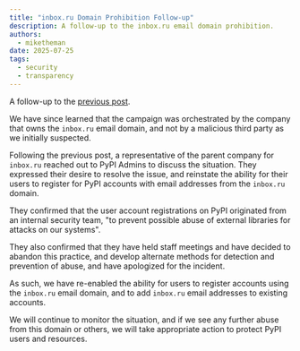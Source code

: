 ```yaml
---
title: "inbox.ru Domain Prohibition Follow-up"
description: A follow-up to the inbox.ru email domain prohibition.
authors:
  - miketheman
date: 2025-07-25
tags:
  - security
  - transparency
---
```


A follow-up to the [previous post](./2025-06-15-prohibiting-inbox-ru-emails.md).

We have since learned that the campaign was orchestrated
by the company that owns the `inbox.ru` email domain,
and not by a malicious third party as we initially suspected.

<!-- more -->

Following the previous post,
a representative of the parent company for `inbox.ru` reached out
to PyPI Admins to discuss the situation.
They expressed their desire to resolve the issue, and reinstate the ability
for their users to register for PyPI accounts with email addresses from the `inbox.ru` domain.

They confirmed that the user account registrations on PyPI originated from an internal security team,
"to prevent possible abuse of external libraries for attacks on our systems".

They also confirmed that they have held staff meetings and have decided to abandon this practice,
and develop alternate methods for detection and prevention of abuse,
and have apologized for the incident.

As such, we have re-enabled the ability for users to register accounts
using the `inbox.ru` email domain,
and to add `inbox.ru` email addresses to existing accounts.

We will continue to monitor the situation,
and if we see any further abuse from this domain or others,
we will take appropriate action to protect PyPI users and resources.
